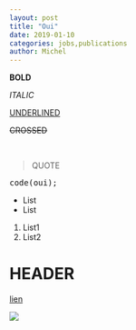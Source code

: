 ```yaml
--- 
layout: post 
title: "Oui" 
date: 2019-01-10 
categories: jobs,publications
author: Michel 
---
```

<p><strong>BOLD</strong></p><p><em>ITALIC</em></p><p><u>UNDERLINED</u></p><p><s>CROSSED</s></p><p><br></p><blockquote>QUOTE</blockquote><pre class="ql-syntax" spellcheck="false">code(oui);
</pre><ul><li>List</li><li>List</li></ul><ol><li>List1</li><li>List2</li></ol><h1>HEADER</h1><p><a href="http://google.com" target="_blank">lien</a></p><p><img src="https://www.google.com/images/branding/googlelogo/1x/googlelogo_color_272x92dp.png"></p><p><br></p>